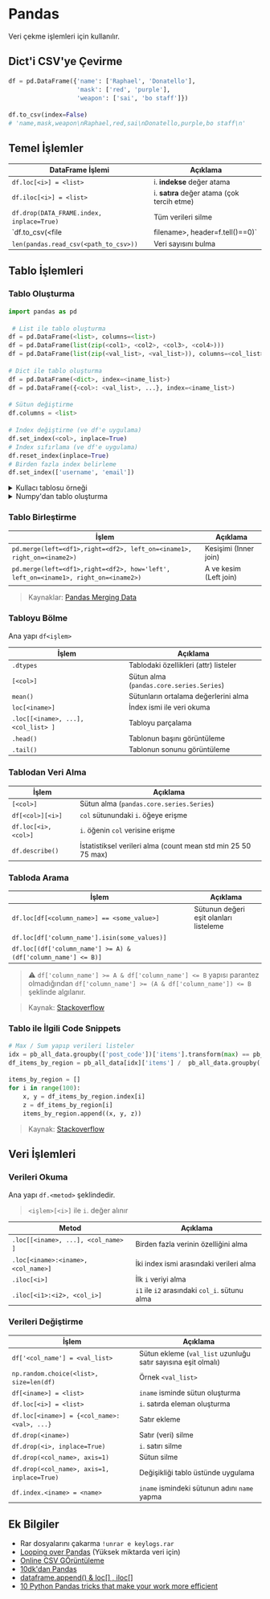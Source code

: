 # Pandas <!-- omit in toc -->

Veri çekme işlemleri için kullanılır.

## Dict'i CSV'ye Çevirme

```python
df = pd.DataFrame({'name': ['Raphael', 'Donatello'],
                   'mask': ['red', 'purple'],
                   'weapon': ['sai', 'bo staff']})

df.to_csv(index=False)
# 'name,mask,weapon\nRaphael,red,sai\nDonatello,purple,bo staff\n'
```

## Temel İşlemler

| DataFrame İşlemi                                   | Açıklama                                         |
| -------------------------------------------------- | ------------------------------------------------ |
| `df.loc[<i>] = <list>`                             | i. **indekse** değer atama                       |
| `df.iloc[<i>] = <list>`                            | i. **satıra** değer atama (çok tercih etme)      |
| `df.drop(DATA_FRAME.index, inplace=True)`          | Tüm verileri silme                               |
| `df.to_csv(<file | filename>, header=f.tell()==0)` | CSV'ye ekleme (`tell` dosyanın başı ise 0 verir) |
| `len(pandas.read_csv(<path_to_csv>))`              | Veri sayısını bulma                              |

## Tablo İşlemleri

### Tablo Oluşturma

```py
import pandas as pd

 # List ile tablo oluşturma
df = pd.DataFrame(<list>, columns=<list>)
df = pd.DataFrame(list(zip(<col1>, <col2>, <col3>, <col4>)))
df = pd.DataFrame(list(zip(<val_list>, <val_list>)), columns=<col_list>, index = <iname_list>) #

# Dict ile tablo oluşturma
df = pd.DataFrame(<dict>, index=<iname_list>)
df = pd.DataFrame({<col>: <val_list>, ...}, index=<iname_list>)

# Sütun değiştirme
df.columns = <list>

# Index değiştirme (ve df'e uygulama)
df.set_index(<col>, inplace=True)
# Index sıfırlama (ve df'e uygulama)
df.reset_index(inplace=True)
# Birden fazla index belirleme
df.set_index(['username', 'email'])
```

<details>
<summary>Kullacı tablosu örneği</summary>

```py
from string import ascii_letters, digits
import numpy as np
import datetime

usernames = ['alice36', 'bob_smith', 'eve']

passwords = [''.join(np.random.choice(list(ascii_letters + digits), 8)) for x in range(3)]
creation_dates = [datetime.datetime.now().date() - datetime.timedelta(int(x)) for x in np.random.randint(0, 1500, 3)]

df = pd.DataFrame({'username': usernames, 'password': passwords, 'date-created': pd.to_datetime(creation_dates)})
df
```

![](../res/df_ex_tablo_users.png)

</details>

<details>
<summary>Numpy'dan tablo oluşturma</summary>

```py
random_data = np.random.random((4,3))
df_random = pd.DataFrame(random_data, columns=['a', 'b', 'c'])
df
```

![](../res/df_ex_tablo_numpy.png)

</details>

### Tablo Birleştirme

| İşlem                                                                               | Açıklama               |
| ----------------------------------------------------------------------------------- | ---------------------- |
| `pd.merge(left=<df1>,right=<df2>, left_on=<iname1>, right_on=<iname2>)`             | Kesişimi (Inner join)  |
| `pd.merge(left=<df1>,right=<df2>, how='left', left_on=<iname1>, right_on=<iname2>)` | A ve kesim (Left join) |
|                                                                                     |

> Kaynaklar: [Pandas Merging Data](https://datacarpentry.org/python-ecology-lesson/05-merging-data/index.html)

### Tabloyu Bölme

Ana yapı `df<işlem>`

| İşlem                               | Açıklama                                 |
| ----------------------------------- | ---------------------------------------- |
| `.dtypes`                           | Tablodaki özellikleri (attr) listeler    |
| `[<col>]`                           | Sütun alma (`pandas.core.series.Series`) |
| `mean()`                            | Sütunların ortalama değerlerini alma     |
| `loc[<iname>]`                      | İndex ismi ile veri okuma                |
| `.loc[[<iname>, ...], <col_list> ]` | Tabloyu parçalama                        |
| `.head()`                           | Tablonun başını görüntüleme              |
| `.tail()`                           | Tablonun sonunu görüntüleme              |

### Tablodan Veri Alma

| İşlem                | Açıklama                                                      |
| -------------------- | ------------------------------------------------------------- |
| `[<col>]`            | Sütun alma (`pandas.core.series.Series`)                      |
| `df[<col>][<i>]`     | `col` sütunundaki `i`. öğeye erişme                           |
| `df.loc[<i>, <col>]` | `i`. öğenin `col` verisine erişme                             |
| `df.describe()`      | İstatistiksel verileri alma (count mean std min 25 50 75 max) |

### Tabloda Arama

| İşlem                                                         | Açıklama                               |
| ------------------------------------------------------------- | -------------------------------------- |
| `df.loc[df[<column_name>] == <some_value>]`                   | Sütunun değeri eşit olanları listeleme |
| `df.loc[df['column_name'].isin(some_values)]`                 |
| `df.loc[(df['column_name'] >= A) & (df['column_name'] <= B)]` |

> ⚠ `df['column_name'] >= A & df['column_name'] <= B` yapısı parantez olmadığından `df['column_name'] >= (A & df['column_name']) <= B` şeklinde algılanır.

> Kaynak: [Stackoverflow](https://stackoverflow.com/a/17071908/9770490)

### Tablo ile İlgili Code Snippets

<!-- TODO: Düzenlenecek -->

```py
# Max / Sum yapıp verileri listeler
idx = pb_all_data.groupby(['post_code'])['items'].transform(max) == pb_all_data['items']
df_items_by_region = pb_all_data[idx]['items'] /  pb_all_data.groupby('post_code').sum()['items']

items_by_region = []
for i in range(100):
    x, y = df_items_by_region.index[i]
    z = df_items_by_region[i]
    items_by_region.append((x, y, z))
```

> Kaynak: [Stackoverflow](https://stackoverflow.com/a/15705958/9770490)

## Veri İşlemleri

### Verileri Okuma

Ana yapı `df.<metod>` şeklindedir.

> `<işlem>[<i>]` ile `i`. değer alınır

| Metod                               | Açıklama                                      |
| ----------------------------------- | --------------------------------------------- |
| `.loc[[<iname>, ...], <col_name> ]` | Birden fazla verinin özelliğini alma          |
| `.loc[<iname>:<iname>, <col_name>]` | İki index ismi arasındaki verileri alma       |
| `.iloc[<i>]`                        | İlk `i` veriyi alma                           |
| `.iloc[<i1>:<i2>, <col_i>]`         | `i1` ile `i2` arasındaki `col_i`. sütunu alma |

### Verileri Değiştirme

| İşlem                                        | Açıklama                                                      |
| -------------------------------------------- | ------------------------------------------------------------- |
| `df['<col_name'] = <val_list>`               | Sütun ekleme (`val_list` uzunluğu satır sayısına eşit olmalı) |
| `np.random.choice(<list>, size=len(df)`      | Örnek `<val_list>`                                            |
| `df[<iname>] = <list>`                       | `iname` isminde sütun oluşturma                               |
| `df.loc[<i>] = <list>`                       | `i`. satırda eleman oluşturma                                 |
| `df.loc[<iname>] = {<col_name>: <val>, ...}` | Satır ekleme                                                  |
| `df.drop(<iname>)`                           | Satır (veri) silme                                            |
| `df.drop(<i>, inplace=True)`                 | `i`. satırı silme                                             |
| `df.drop(<col_name>, axis=1)`                | Sütun silme                                                   |
| `df.drop(<col_name>, axis=1, inplace=True)`  | Değişikliği tablo üstünde uygulama                            |
| `df.index.<iname> = <name>`                  | `iname` ismindeki sütunun adını `name` yapma                  |

## Ek Bilgiler

- Rar dosyalarını çakarma `!unrar e keylogs.rar`
- [Looping over Pandas](https://www.polymorphe.org/index.php/looping-over-pandas-data-mkd) (Yüksek miktarda veri için)
- [Online CSV GÖrüntüleme](http://www.convertcsv.com/csv-viewer-editor.htm)
- [10dk'dan Pandas](https://pandas.pydata.org/pandas-docs/stable/getting_started/10min.html)
- [dataframe.append() & loc[] , iloc[]](https://thispointer.com/python-pandas-how-to-add-rows-in-a-dataframe-using-dataframe-append-loc-iloc/)
- [10 Python Pandas tricks that make your work more efficient](https://towardsdatascience.com/10-python-pandas-tricks-that-make-your-work-more-efficient-2e8e483808ba)
